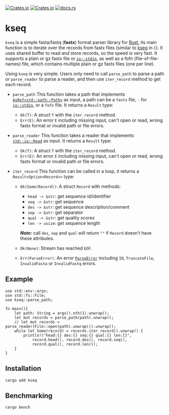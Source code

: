 [![Crates.io](https://img.shields.io/crates/d/kseq?logo=rust)](https://github.com/moold/kseq/archive/refs/heads/main.zip)
[![Crates.io](https://img.shields.io/crates/v/kseq)](https://crates.io/crates/kseq)
[![docs.rs](https://img.shields.io/docsrs/kseq)](https://docs.rs/kseq/)
# kseq
`kseq` is a simple fasta/fastq (**fastx**) format parser library for [Rust](https://www.rust-lang.org/), its main function is to iterate over the records from fastx files (similar to [kseq](https://attractivechaos.github.io/klib/#Kseq%3A%20stream%20buffer%20and%20FASTA%2FQ%20parser) in `C`). It uses shared buffer to read and store records, so the speed is very fast. It supports a plain or gz fastx file or [`io::stdin`](https://doc.rust-lang.org/std/io/fn.stdin.html), as well as a fofn (file-of-file-names) file, which contains multiple plain or gz fastx files (one per line).

Using `kseq` is very simple. Users only need to call `parse_path` to parse a path or `parse_reader` to parse a reader, and then use `iter_record` method to get each record.

- `parse_path` This function takes a path that implements [`AsRef<std::path::Path>`](https://doc.rust-lang.org/std/path/struct.Path.html) as input, a path can be a `fastx` file, `-` for [`io::stdin`](https://doc.rust-lang.org/std/io/fn.stdin.html), or a `fofn` file. It returns a `Result` type:
	- `Ok(T)`: A struct `T` with the `iter_record` method.
	- `Err(E)`: An error `E` including missing input, can't open or read, wrong fastx format or invalid path or file errors.

- `parse_reader` This function takes a reader that implements [`std::io::Read`](https://doc.rust-lang.org/std/io/trait.Read.html) as input. It returns a `Result` type:
	- `Ok(T)`: A struct `T` with the `iter_record` method.
	- `Err(E)`: An error `E` including missing input, can't open or read, wrong fastx format or invalid path or file errors.

- `iter_record` This function can be called in a loop, it returns a `Result<Option<Record>>` type:
	- `Ok(Some(Record))`: A struct `Record` with methods:
		- `head -> &str`: get sequence id/identifier
		- `seq -> &str`:  get sequence
		- `des -> &str`:  get sequence description/comment
		- `sep -> &str`:  get separator
		- `qual -> &str`: get quality scores
		- `len -> usize`: get sequence length

		***Note:*** call `des`, `sep` and `qual` will return `""` if `Record` doesn't have these attributes.
	- `Ok(None)`: Stream has reached `EOF`.
	- `Err(ParseError)`: An error [`ParseError`](https://docs.rs/kseq/0.3.0/kseq/record/enum.ParseError.html) including `IO`, `TruncateFile`, `InvalidFasta` or `InvalidFastq` errors.

## Example
```no_run 
use std::env::args;
use std::fs::File;
use kseq::parse_path;

fn main(){
	let path: String = args().nth(1).unwrap();
	let mut records = parse_path(path).unwrap();
	// let mut records = parse_reader(File::open(path).unwrap()).unwrap();
	while let Some(record) = records.iter_record().unwrap() {
		println!("head:{} des:{} seq:{} qual:{} len:{}", 
			record.head(), record.des(), record.seq(), 
			record.qual(), record.len());
	}
}
```

## Installation
```text 
cargo add kseq
```

## Benchmarking 
```text
cargo bench
```